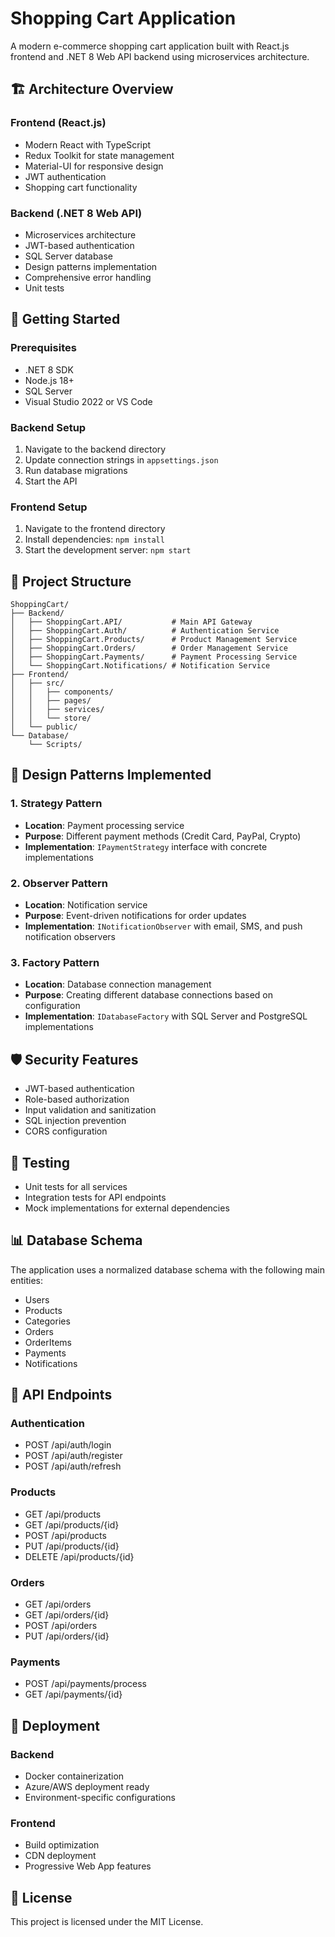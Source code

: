 # Shopping Cart Application

A modern e-commerce shopping cart application built with React.js frontend and .NET 8 Web API backend using microservices architecture.

## 🏗️ Architecture Overview

### Frontend (React.js)
- Modern React with TypeScript
- Redux Toolkit for state management
- Material-UI for responsive design
- JWT authentication
- Shopping cart functionality

### Backend (.NET 8 Web API)
- Microservices architecture
- JWT-based authentication
- SQL Server database
- Design patterns implementation
- Comprehensive error handling
- Unit tests

## 🚀 Getting Started

### Prerequisites
- .NET 8 SDK
- Node.js 18+
- SQL Server
- Visual Studio 2022 or VS Code

### Backend Setup
1. Navigate to the backend directory
2. Update connection strings in `appsettings.json`
3. Run database migrations
4. Start the API

### Frontend Setup
1. Navigate to the frontend directory
2. Install dependencies: `npm install`
3. Start the development server: `npm start`

## 📁 Project Structure

```
ShoppingCart/
├── Backend/
│   ├── ShoppingCart.API/           # Main API Gateway
│   ├── ShoppingCart.Auth/          # Authentication Service
│   ├── ShoppingCart.Products/      # Product Management Service
│   ├── ShoppingCart.Orders/        # Order Management Service
│   ├── ShoppingCart.Payments/      # Payment Processing Service
│   └── ShoppingCart.Notifications/ # Notification Service
├── Frontend/
│   ├── src/
│   │   ├── components/
│   │   ├── pages/
│   │   ├── services/
│   │   └── store/
│   └── public/
└── Database/
    └── Scripts/
```

## 🔧 Design Patterns Implemented

### 1. Strategy Pattern
- **Location**: Payment processing service
- **Purpose**: Different payment methods (Credit Card, PayPal, Crypto)
- **Implementation**: `IPaymentStrategy` interface with concrete implementations

### 2. Observer Pattern
- **Location**: Notification service
- **Purpose**: Event-driven notifications for order updates
- **Implementation**: `INotificationObserver` with email, SMS, and push notification observers

### 3. Factory Pattern
- **Location**: Database connection management
- **Purpose**: Creating different database connections based on configuration
- **Implementation**: `IDatabaseFactory` with SQL Server and PostgreSQL implementations

## 🛡️ Security Features

- JWT-based authentication
- Role-based authorization
- Input validation and sanitization
- SQL injection prevention
- CORS configuration

## 🧪 Testing

- Unit tests for all services
- Integration tests for API endpoints
- Mock implementations for external dependencies

## 📊 Database Schema

The application uses a normalized database schema with the following main entities:
- Users
- Products
- Categories
- Orders
- OrderItems
- Payments
- Notifications

## 🔄 API Endpoints

### Authentication
- POST /api/auth/login
- POST /api/auth/register
- POST /api/auth/refresh

### Products
- GET /api/products
- GET /api/products/{id}
- POST /api/products
- PUT /api/products/{id}
- DELETE /api/products/{id}

### Orders
- GET /api/orders
- GET /api/orders/{id}
- POST /api/orders
- PUT /api/orders/{id}

### Payments
- POST /api/payments/process
- GET /api/payments/{id}

## 🚀 Deployment

### Backend
- Docker containerization
- Azure/AWS deployment ready
- Environment-specific configurations

### Frontend
- Build optimization
- CDN deployment
- Progressive Web App features

## 📝 License

This project is licensed under the MIT License. 